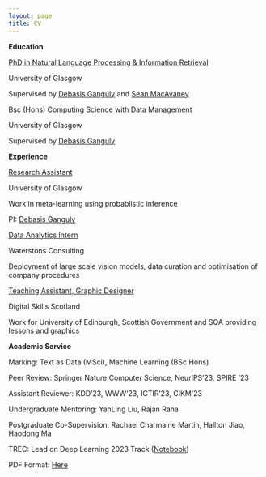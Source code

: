 ```yaml
---
layout: page
title: CV
---
```


<b>Education</b>

<u>PhD in Natural Language Processing & Information Retrieval</u>

University of Glasgow 

Supervised by <a href="https://gdebasis.github.io/">Debasis Ganguly</a> and <a href="https://macavaney.us/">Sean MacAvaney</a>

Bsc (Hons) Computing Science with Data Management

University of Glasgow 

Supervised by <a href="https://gdebasis.github.io/">Debasis Ganguly</a>

<b>Experience</b>

<u>Research Assistant</u>

University of Glasgow 

Work in meta-learning using probablistic inference

PI: <a href="https://gdebasis.github.io/">Debasis Ganguly</a>

<u>Data Analytics Intern</u>

Waterstons Consulting 

Deployment of large scale vision models, data curation and optimisation of company procedures

<u>Teaching Assistant, Graphic Designer</u>

Digital Skills Scotland

Work for University of Edinburgh, Scottish Government and SQA providing lessons and graphics

<b>Academic Service</b>

Marking: Text as Data (MSci), Machine Learning (BSc Hons)

Peer Review: Springer Nature Computer Science, NeurIPS’23, SPIRE ’23

Assistant Reviewer: KDD’23, WWW’23, ICTIR’23, CIKM’23

Undergraduate Mentoring: YanLing Liu, Rajan Rana

Postgraduate Co-Supervision: Rachael Charmaine Martin, Hallton Jiao, Haodong Ma

TREC: Lead on Deep Learning 2023 Track (<a href='https://parry-parry.github.io/assets/pdf/dl23.pdf'>Notebook</a>)


PDF Format: <a href='https://parry-parry.github.io/assets/pdf/cv.pdf'>Here</a>